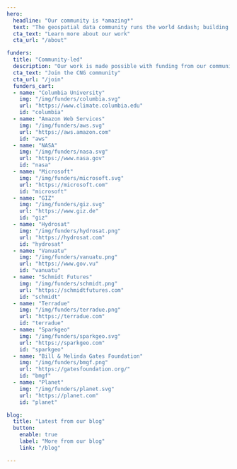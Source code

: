 ```yaml
---
hero:
  headline: "Our community is *amazing*"
  text: "The geospatial data community runs the world &ndash; building open planetary-scale datasets, putting satellite imagery on your phone, and mapping millions of data points right in your browser. Our mission is to support this group of generous and brilliant people, creating space for them to connect, collaborate, and deepen our understanding of the world through the power of geospatial data."
  cta_text: "Learn more about our work"
  cta_url: "/about"

funders:
  title: "Community-led"
  description: "Our work is made possible with funding from our community, which includes&hellip;"
  cta_text: "Join the CNG community"
  cta_url: "/join"
  funders_cart:
  - name: "Columbia University"
    img: "/img/funders/columbia.svg"
    url: "https://www.climate.columbia.edu"
    id: "columbia"
  - name: "Amazon Web Services"
    img: "/img/funders/aws.svg"
    url: "https://aws.amazon.com"
    id: "aws"
  - name: "NASA"
    img: "/img/funders/nasa.svg"
    url: "https://www.nasa.gov"
    id: "nasa"
  - name: "Microsoft"
    img: "/img/funders/microsoft.svg"
    url: "https://microsoft.com"
    id: "microsoft"
  - name: "GIZ"
    img: "/img/funders/giz.svg"
    url: "https://www.giz.de"
    id: "giz"
  - name: "Hydrosat"
    img: "/img/funders/hydrosat.png" 
    url: "https://hydrosat.com"
    id: "hydrosat"
  - name: "Vanuatu"
    img: "/img/funders/vanuatu.png" 
    url: "https://www.gov.vu"
    id: "vanuatu"
  - name: "Schmidt Futures"
    img: "/img/funders/schmidt.png" 
    url: "https://schmidtfutures.com"
    id: "schmidt"    
  - name: "Terradue"
    img: "/img/funders/terradue.png"
    url: "https://terradue.com"
    id: "terradue"
  - name: "Sparkgeo"
    img: "/img/funders/sparkgeo.svg"
    url: "https://sparkgeo.com"
    id: "sparkgeo"
  - name: "Bill & Melinda Gates Foundation"
    img: "/img/funders/bmgf.png"
    url: "https://gatesfoundation.org/"
    id: "bmgf"
  - name: "Planet"
    img: "/img/funders/planet.svg"
    url: "https://planet.com"
    id: "planet"    

blog:
  title: "Latest from our blog"
  button:
    enable: true
    label: "More from our blog"
    link: "/blog"

---
```

